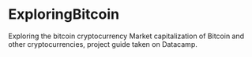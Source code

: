 # ExploringBitcoin
Exploring the bitcoin cryptocurrency Market capitalization of Bitcoin and other cryptocurrencies, project guide taken on Datacamp.
